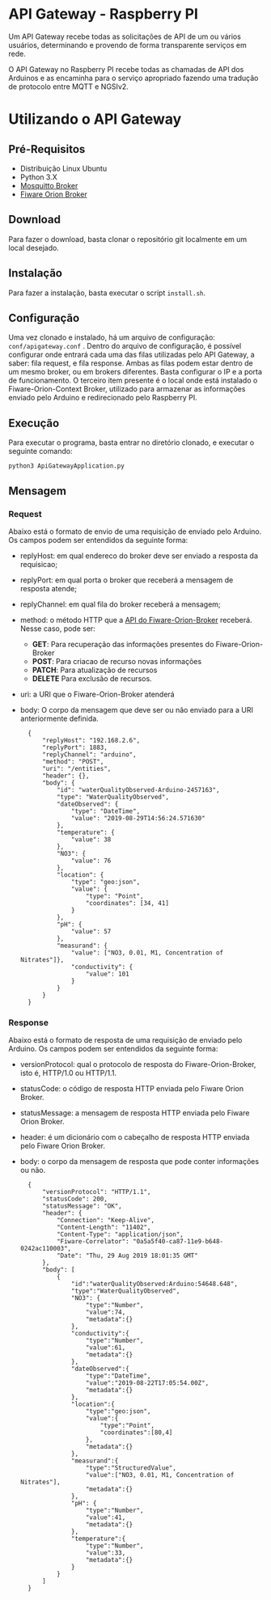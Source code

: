 # API Gateway - Raspberry PI

Um API Gateway recebe todas as solicitações de API de um ou vários usuários, determinando e provendo de forma transparente serviços em rede.

O API Gateway no Raspberry PI recebe todas as chamadas de API dos Arduinos e as encaminha para o serviço apropriado fazendo uma tradução de protocolo entre MQTT e NGSIv2. 

# Utilizando o API Gateway
## Pré-Requisitos
+ Distribuição Linux Ubuntu
+ Python 3.X
+ [Mosquitto Broker](https://mosquitto.org/)
+ [Fiware Orion Broker](https://fiware-orion.readthedocs.io/en/master/index.html)

## Download
Para fazer o download, basta clonar o repositório git localmente em um local desejado.

## Instalação
Para fazer a instalação, basta executar o script `install.sh`.

## Configuração
Uma vez clonado e instalado, há um arquivo de configuração: `conf/apigateway.conf` . Dentro do arquivo de configuração, é possível configurar onde entrará cada uma das filas utilizadas
pelo API Gateway, a saber: fila request, e fila response. Ambas as filas podem estar dentro de um mesmo broker, ou em brokers diferentes. Basta configurar o IP e a porta de funcionamento. O terceiro item presente é o local onde está instalado o Fiware-Orion-Context Broker, utilizado para armazenar as informações enviado pelo Arduino e redirecionado pelo Raspberry PI.

## Execução
Para executar o programa, basta entrar no diretório clonado, e executar o seguinte comando:

`python3 ApiGatewayApplication.py`

## Mensagem
### Request

Abaixo está o formato de envio de uma requisição de enviado pelo Arduino. Os campos podem ser entendidos da seguinte forma:
+ replyHost: em qual endereco do broker deve ser enviado a resposta da requisicao;
+ replyPort: em qual porta o broker que receberá a mensagem de resposta atende;
+ replyChannel: em qual fila do broker receberá a mensagem;
+ method: o método HTTP que a [API do Fiware-Orion-Broker](https://fiware-orion.readthedocs.io/en/master/user/walkthrough_apiv2/index.html) receberá. Nesse caso, pode ser:
    + **GET**: Para recuperação das informações presentes do Fiware-Orion-Broker
    + **POST**: Para criacao de recurso novas informações
    + **PATCH**: Para atualização de recursos
    + **DELETE** Para exclusão de recursos.
+ uri: a URI que o Fiware-Orion-Broker atenderá
+ body: O corpo da mensagem que deve ser ou não enviado para a URI anteriormente definida.

    	{
			"replyHost": "192.168.2.6", 
			"replyPort": 1883, 
			"replyChannel": "arduino", 
			"method": "POST", 
			"uri": "/entities", 
			"header": {}, 
			"body": {
				"id": "waterQualityObserved-Arduino-2457163", 
				"type": "WaterQualityObserved", 
				"dateObserved": { 
					"type": "DateTime", 
					"value": "2019-08-29T14:56:24.571630"
				},
				"temperature": { 
					"value": 38
				},
				"NO3": {
					"value": 76
				},
				"location": {
					"type": "geo:json",
					"value": { 
						"type": "Point",
						"coordinates": [34, 41]
					}
				},
				"pH": {
					"value": 57
				},
				"measurand": {
					"value": ["NO3, 0.01, M1, Concentration of Nitrates"]}, 
					"conductivity": {
						"value": 101
					}
				}
			}
    	}

### Response
Abaixo está o formato de resposta de uma requisição de enviado pelo Arduino. Os campos podem ser entendidos da seguinte forma:
+ versionProtocol: qual o protocolo de resposta do Fiware-Orion-Broker, isto é, HTTP/1.0 ou HTTP/1.1.
+ statusCode: o código de resposta HTTP enviada pelo Fiware Orion Broker.
+ statusMessage: a mensagem de resposta HTTP enviada pelo Fiware Orion Broker.
+ header: é um dicionário com o cabeçalho de resposta HTTP enviada pelo Fiware Orion Broker.
+ body: o corpo da mensagem de resposta que pode conter informações ou não.

        {
            "versionProtocol": "HTTP/1.1",
            "statusCode": 200, 
            "statusMessage": "OK", 
            "header": {
                "Connection": "Keep-Alive", 
                "Content-Length": "11402", 
                "Content-Type": "application/json", 
                "Fiware-Correlator": "0a5a5f40-ca87-11e9-b648-0242ac110003", 
                "Date": "Thu, 29 Aug 2019 18:01:35 GMT"
            },
            "body": [
                {
                    "id":"waterQualityObserved:Arduino:54648.648",
                    "type":"WaterQualityObserved",
                    "NO3": {
                        "type":"Number",
                        "value":74,
                        "metadata":{}
                    },
                    "conductivity":{
                        "type":"Number",
                        "value":61,
                        "metadata":{}
                    },
                    "dateObserved":{
                        "type":"DateTime",
                        "value":"2019-08-22T17:05:54.00Z",
                        "metadata":{}
                    },
                    "location":{
                        "type":"geo:json",
                        "value":{
                            "type":"Point",
                            "coordinates":[80,4]
                        },
                        "metadata":{}
                    },
                    "measurand":{
                        "type":"StructuredValue",
                        "value":["NO3, 0.01, M1, Concentration of Nitrates"],
                        "metadata":{}
                    },
                    "pH": {
                        "type":"Number",
                        "value":41,
                        "metadata":{}
                    },
                    "temperature":{
                        "type":"Number",
                        "value":33,
                        "metadata":{}
                    }
                }
            ]
        }